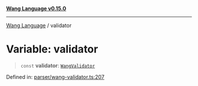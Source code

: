 [**Wang Language v0.15.0**](../README.md)

***

[Wang Language](../globals.md) / validator

# Variable: validator

> `const` **validator**: [`WangValidator`](../classes/WangValidator.md)

Defined in: [parser/wang-validator.ts:207](https://github.com/artpar/wang/blob/be5e9375a9f33023cbd7982dd204f865161200fb/src/parser/wang-validator.ts#L207)
